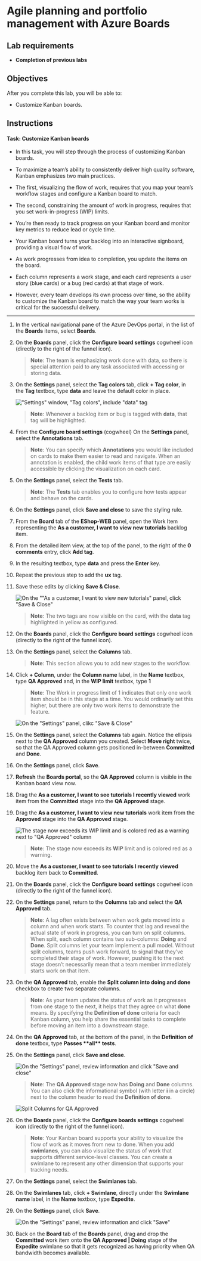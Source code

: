 
Agile planning and portfolio management with Azure Boards
=========================================================

Lab requirements
----------------

* **Completion of previous labs**

Objectives
----------

After you complete this lab, you will be able to:

*   Customize Kanban boards.

Instructions
------------

#### Task: Customize Kanban boards

* In this task, you will step through the process of customizing Kanban boards.
* To maximize a team’s ability to consistently deliver high quality software, Kanban emphasizes two main practices. 
* The first, visualizing the flow of work, requires that you map your team’s workflow stages and configure a Kanban board to match. 
* The second, constraining the amount of work in progress, requires that you set work-in-progress (WIP) limits. 

* You’re then ready to track progress on your Kanban board and monitor key metrics to reduce lead or cycle time. 
* Your Kanban board turns your backlog into an interactive signboard, providing a visual flow of work. 
* As work progresses from idea to completion, you update the items on the board. 
* Each column represents a work stage, and each card represents a user story (blue cards) or a bug (red cards) at that stage of work. 
* However, every team develops its own process over time, so the ability to customize the Kanban board to match the way your team works is critical for the successful delivery.

---

1.  In the vertical navigational pane of the Azure DevOps portal, in the list of the **Boards** items, select **Boards**.
2.  On the **Boards** panel, click the **Configure board settings** cogwheel icon (directly to the right of the funnel icon).
    
     > **Note**: The team is emphasizing work done with data, so there is special attention paid to any task associated with accessing or storing data.
    
3.  On the **Settings** panel, select the **Tag colors** tab, click **\+ Tag color**, in the **Tag** textbox, type **data** and leave the default color in place.
    
     !["Settings" window, "Tag colors", include "data" tag](./images/EShop-WEB-tag_color_v1.png)
    
     > **Note**: Whenever a backlog item or bug is tagged with **data**, that tag will be highlighted.
    
4.  From the **Configure board settings** (cogwheel) On the **Settings** panel, select the **Annotations** tab.
    
     > **Note**: You can specify which **Annotations** you would like included on cards to make them easier to read and navigate. When an annotation is enabled, the child work items of that type are easily accessible by clicking the visualization on each card.
    
5.  On the **Settings** panel, select the **Tests** tab.
    
     > **Note**: The **Tests** tab enables you to configure how tests appear and behave on the cards.
    
6.  On the **Settings** panel, click **Save and close** to save the styling rule.
7.  From the **Board** tab of the **EShop-WEB** panel, open the Work Item representing the **As a customer, I want to view new tutorials** backlog item.
8.  From the detailed item view, at the top of the panel, to the right of the **0 comments** entry, click **Add tag**.
9.  In the resulting textbox, type **data** and press the **Enter** key.
10.  Repeat the previous step to add the **ux** tag.
11.  Save these edits by clicking **Save & Close**.
    
     ![On the ""As a customer, I want to view new tutorials" panel, click "Save & Close"](./images/EShop-WEB-tags_v1.png)
    
     > **Note**: The two tags are now visible on the card, with the **data** tag highlighted in yellow as configured.
    
12.  On the **Boards** panel, click the **Configure board settings** cogwheel icon (directly to the right of the funnel icon).
13.  On the **Settings** panel, select the **Columns** tab.
    
     > **Note**: This section allows you to add new stages to the workflow.
    
14.  Click **\+ Column**, under the **Column name** label, in the **Name** textbox, type **QA Approved** and, in the **WIP limit** textbox, type **1**
    
     > **Note**: The Work in progress limit of 1 indicates that only one work item should be in this stage at a time. You would ordinarily set this higher, but there are only two work items to demonstrate the feature.
    
     ![On the "Settings" panel, clikc "Save & Close"](./images/EShop-WEB-qa_column_v1.png)
    
15.  On the **Settings** panel, select the **Columns** tab again. Notice the ellipsis next to the **QA Approved** column you created. Select **Move right** twice, so that the QA Approved column gets positioned in-between **Committed** and **Done**.
16.  On the **Settings** panel, click **Save**.
    
17.  **Refresh** the **Boards portal**, so the **QA Approved** column is visible in the Kanban board view now.
18.  Drag the **As a customer, I want to see tutorials I recently viewed** work item from the **Committed** stage into the **QA Approved** stage.
19.  Drag the **As a customer, I want to view new tutorials** work item from the **Approved** stage into the **QA Approved** stage.
    
     ![The stage now exceeds its **WIP** limit and is colored red as a warning next to "QA Approved" column](./images/EShop-WEB-wip_limit_v1.png)
    
     > **Note**: The stage now exceeds its **WIP** limit and is colored red as a warning.
    
20.  Move the **As a customer, I want to see tutorials I recently viewed** backlog item back to **Committed**.
21.  On the **Boards** panel, click the **Configure board settings** cogwheel icon (directly to the right of the funnel icon).
22.  On the **Settings** panel, return to the **Columns** tab and select the **QA Approved** tab.
    
     > **Note**: A lag often exists between when work gets moved into a column and when work starts. To counter that lag and reveal the actual state of work in progress, you can turn on split columns. When split, each column contains two sub-columns: **Doing** and **Done**. Split columns let your team implement a pull model. Without split columns, teams push work forward, to signal that they’ve completed their stage of work. However, pushing it to the next stage doesn’t necessarily mean that a team member immediately starts work on that item.
    
23.  On the **QA Approved** tab, enable the **Split column into doing and done** checkbox to create two separate columns.
    
     > **Note**: As your team updates the status of work as it progresses from one stage to the next, it helps that they agree on what **done** means. By specifying the **Definition of done** criteria for each Kanban column, you help share the essential tasks to complete before moving an item into a downstream stage.
    
24.  On the **QA Approved** tab, at the bottom of the panel, in the **Definition of done** textbox, type **Passes \*\*all\*\* tests**.
25.  On the **Settings** panel, click **Save and close**.
    
     ![On the "Settings" panel, review information and click "Save and close"](./images/dd_v1.png)
    
     > **Note**: The **QA Approved** stage now has **Doing** and **Done** columns. You can also click the informational symbol (with letter **i** in a circle) next to the column header to read the **Definition of done**.
    
     ![Split Columns for QA Approved](./images/EShop-WEB-qa_2columns_v1.png)
    
26.  On the **Boards** panel, click the **Configure boards settings** cogwheel icon (directly to the right of the funnel icon).
    
     > **Note**: Your Kanban board supports your ability to visualize the flow of work as it moves from new to done. When you add **swimlanes**, you can also visualize the status of work that supports different service-level classes. You can create a swimlane to represent any other dimension that supports your tracking needs.
    
27.  On the **Settings** panel, select the **Swimlanes** tab.
28.  On the **Swimlanes** tab, click **\+ Swimlane**, directly under the **Swimlane name** label, in the **Name** textbox, type **Expedite**.
29.  On the **Settings** panel, click **Save**.
    
     ![On the "Settings" panel, review information and click "Save"](./images/EShop-WEB-swimlane_v1.png)
    
30.  Back on the **Board** tab of the **Boards** panel, drag and drop the **Committed** work item onto the **QA Approved | Doing** stage of the **Expedite** swimlane so that it gets recognized as having priority when QA bandwidth becomes available.

